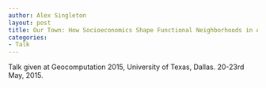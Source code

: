 ```yaml
---
author: Alex Singleton
layout: post
title: Our Town: How Socioeconomics Shape Functional Neighborhoods in American Cities
categories:
- Talk
---
```

<script async class="speakerdeck-embed" data-id="c8883dc06ac84dc78f2163b422ef0f6a" data-ratio="1.6" src="//speakerdeck.com/assets/embed.js"></script>


Talk given at Geocomputation 2015, University of Texas, Dallas. 20-23rd May, 2015.